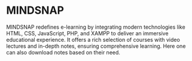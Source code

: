 # MINDSNAP
MINDSNAP redefines e-learning by integrating modern technologies like HTML, CSS, JavaScript, PHP, and XAMPP to deliver an immersive educational experience. It offers a rich selection of courses with video lectures and in-depth notes, ensuring comprehensive learning. Here one can also  download notes based on their need. 
